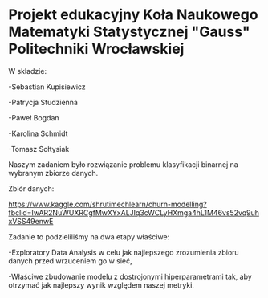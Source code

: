 # Projekt edukacyjny Koła Naukowego Matematyki Statystycznej "Gauss" Politechniki Wrocławskiej
W składzie:

-Sebastian Kupisiewicz

-Patrycja Studzienna

-Paweł Bogdan

-Karolina Schmidt

-Tomasz Sołtysiak

Naszym zadaniem było rozwiązanie problemu klasyfikacji binarnej na wybranym zbiorze danych.

Zbiór danych: 

https://www.kaggle.com/shrutimechlearn/churn-modelling?fbclid=IwAR2NuWUXRCgfMwXYxALJIq3cWCLyHXmga4hL1M46vs52vq9uhxVSS49enwE

Zadanie to podzieliliśmy na dwa etapy właściwe:

-Exploratory Data Analysis w celu jak najlepszego zrozumienia zbioru danych przed wrzuceniem go w sieć,

-Właściwe zbudowanie modelu z dostrojonymi hiperparametrami tak, aby otrzymać jak najlepszy wynik względem naszej metryki.
